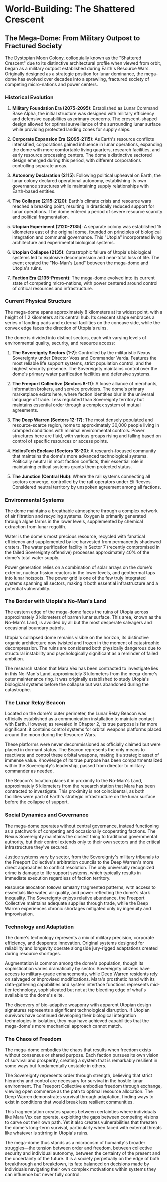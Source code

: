 # World-Building: The Shattered Crescent

## The Mega-Dome: From Military Outpost to Fractured Society

The Dystopian Moon Colony, colloquially known as the "Shattered Crescent" due to its distinctive architectural profile when viewed from orbit, began as a military outpost established during Earth's Resource Wars. Originally designed as a strategic position for lunar dominance, the mega-dome has evolved over decades into a sprawling, fractured society of competing micro-nations and power centers.

### Historical Evolution

1. **Military Foundation Era (2075-2095)**: Established as Lunar Command Base Alpha, the initial structure was designed with military efficiency and defensive capabilities as primary concerns. The crescent-shaped design allowed for optimal surveillance of the surrounding lunar surface while providing protected landing zones for supply ships.

2. **Corporate Expansion Era (2095-2115)**: As Earth's resource conflicts intensified, corporations gained influence in lunar operations, expanding the dome with more comfortable living quarters, research facilities, and early resource processing centers. The dome's distinctive sectored design emerged during this period, with different corporations controlling separate areas.

3. **Autonomy Declaration (2115)**: Following political upheaval on Earth, the lunar colony declared operational autonomy, establishing its own governance structures while maintaining supply relationships with Earth-based entities.

4. **The Collapse (2115-2120)**: Earth's climate crisis and resource wars reached a breaking point, resulting in drastically reduced support for lunar operations. The dome entered a period of severe resource scarcity and political fragmentation.

5. **Utopian Experiment (2120-2135)**: A separate colony was established 15 kilometers east of the original dome, founded on principles of biological integration and communal governance. This "Utopia" incorporated living architecture and experimental biological systems.

6. **Utopian Collapse (2135)**: Catastrophic failure of Utopia's biological systems led to explosive decompression and near-total loss of life. The event created the "No-Man's Land" between the mega-dome and Utopia's ruins.

7. **Faction Era (2135-Present)**: The mega-dome evolved into its current state of competing micro-nations, with power centered around control of critical resources and infrastructure.

### Current Physical Structure

The mega-dome spans approximately 8 kilometers at its widest point, with a height of 1.2 kilometers at its central hub. Its crescent shape embraces a series of landing pads and external facilities on the concave side, while the convex edge faces the direction of Utopia's ruins.

The dome is divided into distinct sectors, each with varying levels of environmental quality, security, and resource access:

1. **The Sovereignty Sectors (1-7)**: Controlled by the militaristic Nexus Sovereignty under Director Voss and Commander Varda. Features the most reliable life support systems, strict population control, and the highest security presence. The Sovereignty maintains control over the dome's primary water purification facilities and defensive systems.

2. **The Freeport Collective (Sectors 8-11)**: A loose alliance of merchants, information brokers, and service providers. The dome's primary marketplace exists here, where faction identities blur in the universal language of trade. Less regulated than Sovereignty territory but maintains essential order through a complex system of mutual agreements.

3. **The Deep Warren (Sectors 12-17)**: The most densely populated and resource-scarce region, home to approximately 30,000 people living in cramped conditions with minimal environmental controls. Power structures here are fluid, with various groups rising and falling based on control of specific resources or access points.

4. **HeliosTech Enclave (Sectors 18-20)**: A research-focused community that maintains the dome's more advanced technological systems. Politically neutral in most faction conflicts, their essential role in maintaining critical systems grants them protected status.

5. **The Junction (Central Hub)**: Where the rail systems connecting all sectors converge, controlled by the rail-operators under Eli Reeves. Considered neutral territory by unspoken agreement among all factions.

### Environmental Systems

The dome maintains a breathable atmosphere through a complex network of air filtration and recycling systems. Oxygen is primarily generated through algae farms in the lower levels, supplemented by chemical extraction from lunar regolith.

Water is the dome's most precious resource, recycled with fanatical efficiency and supplemented by ice harvested from permanently shadowed craters. The water purification facility in Sector 7 (recently compromised in the failed Sovereignty offensive) processes approximately 40% of the dome's total water supply.

Power generation relies on a combination of solar arrays on the dome's exterior, nuclear fission reactors in the lower levels, and geothermal taps into lunar hotspots. The power grid is one of the few truly integrated systems spanning all sectors, making it both essential infrastructure and a potential vulnerability.

### The Border with Utopia's No-Man's Land

The eastern edge of the mega-dome faces the ruins of Utopia across approximately 3 kilometers of barren lunar surface. This area, known as the No-Man's Land, is avoided by all but the most desperate salvagers and occasional boundary patrols.

Utopia's collapsed dome remains visible on the horizon, its distinctive organic architecture now twisted and frozen in the moment of catastrophic decompression. The ruins are considered both physically dangerous due to structural instability and psychologically significant as a reminder of failed ambition.

The research station that Mara Vex has been contracted to investigate lies in this No-Man's Land, approximately 3 kilometers from the mega-dome's outer maintenance ring. It was originally established to study Utopia's biological systems before the collapse but was abandoned during the catastrophe.

### The Lunar Relay Beacon

Located on the dome's outer perimeter, the Lunar Relay Beacon was officially established as a communication installation to maintain contact with Earth. However, as revealed in Chapter 2, its true purpose is far more significant: it contains control systems for orbital weapons platforms placed around the moon during the Resource Wars.

These platforms were never decommissioned as officially claimed but were placed in dormant status. The Beacon represents the only means to reactivate and control these orbital weapons, making it a strategic asset of immense value. Knowledge of its true purpose has been compartmentalized within the Sovereignty's leadership, passed from director to military commander as needed.

The Beacon's location places it in proximity to the No-Man's Land, approximately 5 kilometers from the research station that Mara has been contracted to investigate. This proximity is not coincidental, as both facilities were part of Earth's strategic infrastructure on the lunar surface before the collapse of support.

### Social Dynamics and Governance

The mega-dome operates without central governance, instead functioning as a patchwork of competing and occasionally cooperating factions. The Nexus Sovereignty maintains the closest thing to traditional governmental authority, but their control extends only to their own sectors and the critical infrastructure they've secured.

Justice systems vary by sector, from the Sovereignty's military tribunals to the Freeport Collective's arbitration councils to the Deep Warren's more direct approaches to conflict resolution. The only universally recognized crime is damage to life support systems, which typically results in immediate execution regardless of faction territory.

Resource allocation follows similarly fragmented patterns, with access to essentials like water, air quality, and power reflecting the dome's stark inequality. The Sovereignty enjoys relative abundance, the Freeport Collective maintains adequate supplies through trade, while the Deep Warren experiences chronic shortages mitigated only by ingenuity and improvisation.

### Technology and Adaptation

The dome's technology represents a mix of military precision, corporate efficiency, and desperate innovation. Original systems designed for reliability and longevity operate alongside jury-rigged adaptations created during resource shortages.

Augmentation is common among the dome's population, though its sophistication varies dramatically by sector. Sovereignty citizens have access to military-grade enhancements, while Deep Warren residents rely on salvaged or improvised modifications. Mara's prosthetic hand with its data-gathering capabilities and system interface functions represents mid-tier technology, sophisticated but not at the bleeding edge of what's available to the dome's elite.

The discovery of bio-adaptive weaponry with apparent Utopian design signatures represents a significant technological disruption. If Utopian survivors have continued developing their biological integration technologies in isolation, they may have achieved capabilities that the mega-dome's more mechanical approach cannot match.

### The Chaos of Freedom

The mega-dome embodies the chaos that results when freedom exists without consensus or shared purpose. Each faction pursues its own vision of survival and prosperity, creating a system that is remarkably resilient in some ways but fundamentally unstable in others.

The Sovereignty represents order through strength, believing that strict hierarchy and control are necessary for survival in the hostile lunar environment. The Freeport Collective embodies freedom through exchange, viewing open commerce as the path to optimal resource allocation. The Deep Warren demonstrates survival through adaptation, finding ways to exist in conditions that would break less resilient communities.

This fragmentation creates spaces between certainties where individuals like Mara Vex can operate, exploiting the gaps between competing visions to carve out their own path. Yet it also creates vulnerabilities that threaten the dome's long-term survival, particularly when faced with external threats like whatever is stirring in Utopia's ruins.

The mega-dome thus stands as a microcosm of humanity's broader struggles—the tension between order and freedom, between collective security and individual autonomy, between the certainty of the present and the uncertainty of the future. It is a society perpetually on the edge of both breakthrough and breakdown, its fate balanced on decisions made by individuals navigating their own complex motivations within systems they can influence but never fully control.
